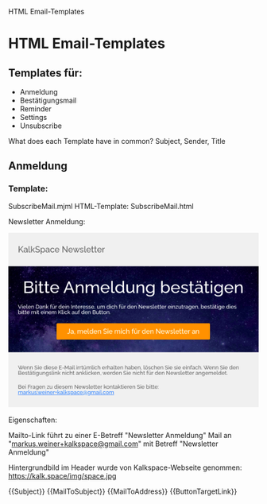 HTML Email-Templates

# HTML Email-Templates
## Templates für:

* Anmeldung
* Bestätigungsmail
* Reminder
* Settings
* Unsubscribe

What does each Template have in common?
Subject, Sender, Title

## Anmeldung

### Template:
SubscribeMail.mjml
HTML-Template:
SubscribeMail.html

Newsletter Anmeldung:

![ea99846a7f838422669a9d8a9599905a.png](_resources/40c369d6115a4442b384d036f717e254.png)

Eigenschaften:

Mailto-Link führt zu einer E-Betreff "Newsletter Anmeldung"
Mail an "markus.weiner+kalkspace@gmail.com" mit Betreff "Newsletter Anmeldung"


Hintergrundbild im Header wurde von Kalkspace-Webseite genommen:
https://kalk.space/img/space.jpg

{{Subject}}
{{MailToSubject}}
{{MailToAddress}}
{{ButtonTargetLink}}
